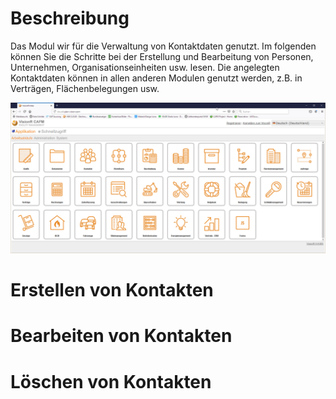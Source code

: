 <!-- TITLE: Modul "Kontakte" -->
<!-- SUBTITLE: Modul für die Verwaltung von Personen, Unternahmen, Gemenschaften, Organisationsstrukturen usw.-->

# Beschreibung
Das Modul wir für die Verwaltung von Kontaktdaten genutzt. Im folgenden können Sie die Schritte bei der Erstellung und Bearbeitung von Personen, Unternehmen, Organisationseinheiten usw. lesen. Die angelegten Kontaktdaten können in allen anderen Modulen genutzt werden, z.B. in Verträgen, Flächenbelegungen usw. 

![Modul Kontakte](/uploads/kontakte/modul-kontakte.jpg "Modul Kontakte")
# Erstellen von Kontakten
# Bearbeiten von Kontakten
# Löschen von Kontakten
